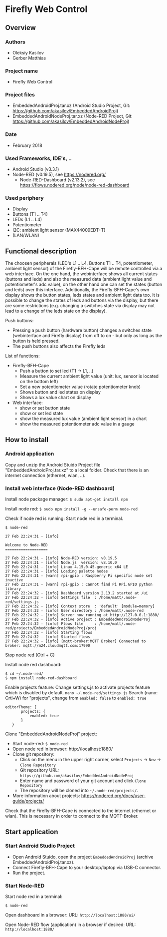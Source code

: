 # Firefly Web Control

## Overview
                                                                                                
### Authors
- Oleksiy Kasilov
- Gerber Matthias
### Project name
- Firefly Web Control
### Project files
- EmbeddedAndroidProj.tar.xz (Android Studio Project, Git: https://github.com/akasilov/EmbeddedAndroidProj)
- EmbeddedAndroidNodeProj.tar.xz (Node-RED Project, Git: https://github.com/akasilov/EmbeddedAndroidNodeProj)
### Date
- February 2018
### Used Frameworks, IDE's, ..
- Android Studio (v3.3.1) 
- Node-RED (v0.19.5), see https://nodered.org/
  - Node-RED-Dashboard (v2.13.2), see https://flows.nodered.org/node/node-red-dashboard
### Used periphery
- Display
- Buttons (T1 .. T4)
- LEDs (L1 .. L4)
- Potentiometer
- I2C: ambient light sensor (MAX44009EDT+T)
- (LAN/WLAN)

## Functional description
The choosen peripherals (LED's L1 .. L4, Buttons T1 .. T4, potentiometer, ambient light sensor) of the Firefly-BFH-Cape will be remote controlled via a web interface. On the one hand, the webinterface shows all current states (buttons and leds) and also the measured data (ambient light value and potentiometer's adc value), on the other hand one can set the states (button and leds) over this interface.
Additionally, the Firefly-BFH-Cape's own display shows the button states, leds states and ambient light data too. It is possible to change the states of leds and buttons via the display, but there are some restrictions (e.g. changing a switches state via display may not lead to a change of the leds state on the display).

Push buttons:
- Pressing a push button (hardware button) changes a switches state (webinterface and Firefly display) from off to on - but only as long as the button is held pressed.
- The push buttons also affects the Firefly leds

List of functions:
- Firefly-BFH-Cape
    - Push a button to set led (T1 -> L1, ..)
    - Measure the current ambient light value (unit: lux, sensor is located on the bottom left)
    - Set a new potentiometer value (rotate potentiometer knob)
    - Shows button and led states on display
    - Shows a lux value chart on display
- Web interface:
    - show or set button state
    - show or set led state
    - show the measured lux value (ambient light sensor) in a chart
    - show the measured potentiometer adc value in a gauge

## How to install
### Android application
Copy and unzip the Android Stuido Project file "EmbeddedAndroidProj.tar.xz" to a local folder.
Check that there is an internet connection (ethernet, wlan, ..).
### Install web interface (Node-RED dashboard)
Install node package manager:
``` $ sudo apt-get install npm ```

Install node red:
``` $ sudo npm install -g --unsafe-perm node-red ```

Check if node red is running:
Start node red in a terminal.
```
$ node-red

27 Feb 22:24:31 - [info] 

Welcome to Node-RED
===================

27 Feb 22:24:31 - [info] Node-RED version: v0.19.5
27 Feb 22:24:31 - [info] Node.js  version: v8.10.0
27 Feb 22:24:31 - [info] Linux 4.15.0-45-generic x64 LE
27 Feb 22:24:31 - [info] Loading palette nodes
27 Feb 22:24:31 - [warn] rpi-gpio : Raspberry Pi specific node set inactive
27 Feb 22:24:31 - [warn] rpi-gpio : Cannot find Pi RPi.GPIO python library
27 Feb 22:24:32 - [info] Dashboard version 2.13.2 started at /ui
27 Feb 22:24:32 - [info] Settings file  : /home/matt/.node-red/settings.js
27 Feb 22:24:32 - [info] Context store  : 'default' [module=memory]
27 Feb 22:24:32 - [info] User directory : /home/matt/.node-red
27 Feb 22:24:32 - [info] Server now running at http://127.0.0.1:1880/
27 Feb 22:24:32 - [info] Active project : EmbeddedAndroidNodeProj
27 Feb 22:24:32 - [info] Flows file     : /home/matt/.node-red/projects/EmbeddedAndroidNodeProj/proj
27 Feb 22:24:32 - [info] Starting flows
27 Feb 22:24:32 - [info] Started flows
27 Feb 22:24:32 - [info] [mqtt-broker:MQTT Broker] Connected to broker: mqtt://m24.cloudmqtt.com:17990
```
Stop node red (Ctrl + C)

Install node red dashboard:
```
$ cd ~/.node-red/
$ npm install node-red-dashboard
```

Enable projects feature: Change settings.js to activate projects feature which is disabled by default. 
`nano ~/.node-red/settings.js`
Search (nano: Crtl+W) for "projects", change from `enabled: false` to `enabled: true`
```
editorTheme: {  
       projects: {  
           enabled: true
       }
   }
```

Clone "EmbeddedAndroidNodeProj" project:
- Start node-red: `$ node-red`
- Open node red in browser: http://localhost:1880/
- Clone git repository:
    - Click on the menu in the upper right corner, select `Projects` -> `New` -> `Clone Repository`
    - Git repository URL: `https://github.com/akasilov/EmbeddedAndroidNodeProj`
    - Enter name and password of your git account and click `Clone Repository`
    - The repository will be cloned into `~/.node-red/projects/`.
- More information about projects: https://nodered.org/docs/user-guide/projects/

Check that the Firefly-BFH-Cape is connected to the internet (ethernet or wlan). This is necessary in order to connect to the MQTT-Broker.
## Start application
### Start Android Studio Project

- Open Android Stuido, open the project `EmbeddedAndroidProj` (archive EmbeddedAndroidProj.tar.xz).
- Connect Firefly-BFH-Cape to your desktop/laptop via USB-C connector.
- Run the project.

### Start Node-RED
Start node red in a terminal:
``` 
$ node-red
``` 
Open dashboard in a browser:
URL: `http://localhost:1880/ui/`

Open Node-RED flow (application) in a browser if desired:
URL: `http://localhost:1880/`

